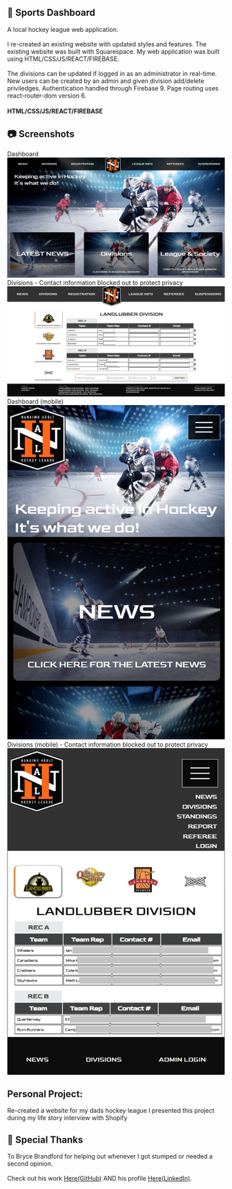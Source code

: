 ## :ice_hockey: Sports Dashboard
A local hockey league web application.
<br>
<br>
I re-created an existing website with updated styles and features. The existing website was built with Squarespace. My web application was built using HTML/CSS/JS/REACT/FIREBASE. 
<br>
<br>
The divisions can be updated if logged in as an administrator in real-time. New users can be created by an admin and given division add/delete priviledges. Authentication handled through Firebase 9. Page routing uses react-router-dom version 6. 

#### HTML/CSS/JS/REACT/FIREBASE

## :camera: Screenshots
Dashboard
![dashboard](https://github.com/T-Pirozzini/Sports-Dashboard/blob/main/src/assets/home.png?raw=true)
Divisions - Contact information blocked out to protect privacy
![divisions](https://github.com/T-Pirozzini/Sports-Dashboard/blob/main/src/assets/divisions.png?raw=true)
Dashboard (mobile)
<br>
![mobile-dashboard](https://github.com/T-Pirozzini/Sports-Dashboard/blob/main/src/assets/mobile%20-%20home.png?raw=true)
Divisions (mobile) - Contact information blocked out to protect privacy
<br>
![mobile-divisions](https://github.com/T-Pirozzini/Sports-Dashboard/blob/main/src/assets/mobile-divisions.png?raw=true)

## Personal Project:
Re-created a website for my dads hockey league
I presented this project during my life story interview with Shopify

## :loudspeaker: Special Thanks
To Bryce Brandford for helping out whenever I got stumped or needed a second opinion.
<br>
<br>
Check out his work [Here(GitHub)](https://github.com/BBrandford11) AND his profile [Here(LinkedIn)](https://www.linkedin.com/in/bryce-brandford-15a098226/). 